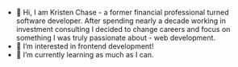- 👋 Hi, I am Kristen Chase - a former financial professional turned software developer. After spending nearly a decade working in investment consulting I decided to change careers and focus on something I was truly passionate about - web development. 
- 👀 I’m interested in frontend development!
- 🌱 I’m currently learning as much as I can. 


<!---
kchasepdx/kchasepdx is a ✨ special ✨ repository because its `README.md` (this file) appears on your GitHub profile.
You can click the Preview link to take a look at your changes.
--->
